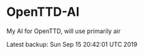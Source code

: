 # OpenTTD-AI
My AI for OpenTTD, will use primarily air

Latest backup: Sun Sep 15 20:42:01 UTC 2019
